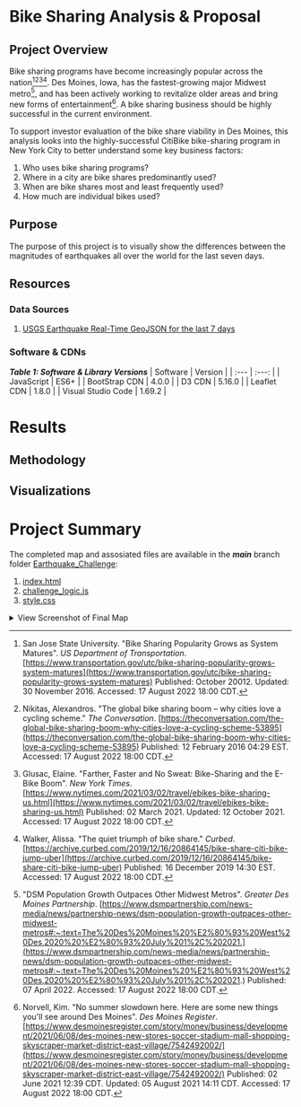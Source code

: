# Bike Sharing Analysis & Proposal
<!-- Tableau proposal for a Des Moines bike share business (Rice Bootcamp) -->
## Project Overview
Bike sharing programs have become increasingly popular across the nation[^1][^2][^3][^4].  Des Moines, Iowa, has the fastest-growing major Midwest metro[^5], and has been actively working to revitalize older areas and bring new forms of entertainment[^6].  A bike sharing business should be highly successful in the current environment.  

To support investor evaluation of the bike share viability in Des Moines, this analysis looks into the highly-successful CitiBike bike-sharing program in New York City to better understand some key business factors:
1. Who uses bike sharing programs?
2. Where in a city are bike shares predominantly used?
3. When are bike shares most and least frequently used?
4. How much are individual bikes used?

[^1]: San Jose State University.  "Bike Sharing Popularity Grows as System Matures". *US Department of Transportation*.  [https://www.transportation.gov/utc/bike-sharing-popularity-grows-system-matures](https://www.transportation.gov/utc/bike-sharing-popularity-grows-system-matures)  Published: October 20012.  Updated:  30 November 2016.  Accessed: 17 August 2022 18:00 CDT.
[^2]: Nikitas, Alexandros.  "The global bike sharing boom – why cities love a cycling scheme." *The Conversation*. [https://theconversation.com/the-global-bike-sharing-boom-why-cities-love-a-cycling-scheme-53895](https://theconversation.com/the-global-bike-sharing-boom-why-cities-love-a-cycling-scheme-53895)  Published: 12 February 2016 04:29 EST.  Accessed: 17 August 2022 18:00 CDT.
[^3]: Glusac, Elaine. "Farther, Faster and No Sweat: Bike-Sharing and the E-Bike Boom".  *New York Times*. [https://www.nytimes.com/2021/03/02/travel/ebikes-bike-sharing-us.html](https://www.nytimes.com/2021/03/02/travel/ebikes-bike-sharing-us.html) Published: 02 March 2021. Updated: 12 October 2021. Accessed: 17 August 2022 18:00 CDT.
[^4]: Walker, Alissa.  "The quiet triumph of bike share." *Curbed*. [https://archive.curbed.com/2019/12/16/20864145/bike-share-citi-bike-jump-uber](https://archive.curbed.com/2019/12/16/20864145/bike-share-citi-bike-jump-uber)  Published: 16 December 2019 14:30 EST. Accessed: 17 August 2022 18:00 CDT.
[^5]: "DSM Population Growth Outpaces Other Midwest Metros". *Greater Des Moines Partnership*. [https://www.dsmpartnership.com/news-media/news/partnership-news/dsm-population-growth-outpaces-other-midwest-metros#:~:text=The%20Des%20Moines%20%E2%80%93%20West%20Des,2020%20%E2%80%93%20July%201%2C%202021.](https://www.dsmpartnership.com/news-media/news/partnership-news/dsm-population-growth-outpaces-other-midwest-metros#:~:text=The%20Des%20Moines%20%E2%80%93%20West%20Des,2020%20%E2%80%93%20July%201%2C%202021.) Published: 07 April 2022.  Accessed: 17 August 2022 18:00 CDT.
[^6]: Norvell, Kim. "No summer slowdown here. Here are some new things you'll see around Des Moines".  *Des Moines Register*. [https://www.desmoinesregister.com/story/money/business/development/2021/06/08/des-moines-new-stores-soccer-stadium-mall-shopping-skyscraper-market-district-east-village/7542492002/](https://www.desmoinesregister.com/story/money/business/development/2021/06/08/des-moines-new-stores-soccer-stadium-mall-shopping-skyscraper-market-district-east-village/7542492002/) Published: 02 June 2021 12:39 CDT. Updated: 05 August 2021 14:11 CDT. Accessed: 17 August 2022 18:00 CDT.

## Purpose
The purpose of this project is to visually show the differences between the magnitudes of earthquakes all over the world for the last seven days.

## Resources
### Data Sources
1. [USGS Earthquake Real-Time GeoJSON for the last 7 days](https://earthquake.usgs.gov/earthquakes/feed/v1.0/summary/all_week.geojson)

### Software & CDNs
<!-- Leaflet is a content delivery network -->
***Table 1: Software & Library Versions***
| Software | Version |
| :--- | :---: |
| JavaScript | ES6+ |
| BootStrap CDN | 4.0.0 |
| D3 CDN | 5.16.0 |
| Leaflet CDN | 1.8.0 |
| Visual Studio Code | 1.69.2 |

# Results
## Methodology

## Visualizations
<!-- There are at least seven visualizations for the NYC Citibike analysis (7 pt)
There is a description of the results for each visualization (7 pt) -->

# Project Summary
<!--There is a high-level summary of the results and two additional visualizations are suggested for future analysis (5 pt)-->
The completed map and assosiated files are available in the ***main*** branch folder [Earthquake_Challenge](Earthquake_Challenge/):
1. [index.html](Earthquake_Challenge/index.html)
2. [challenge_logic.js](Earthquake_Challenge/static/js/challenge_logic.js)
3. [style.css](Earthquake_Challenge/static/css/style.css)

<details><summary>View Screenshot of Final Map</summary>
  <p>
  <img src="images/challenge_map.png">
  </p>
</details>

